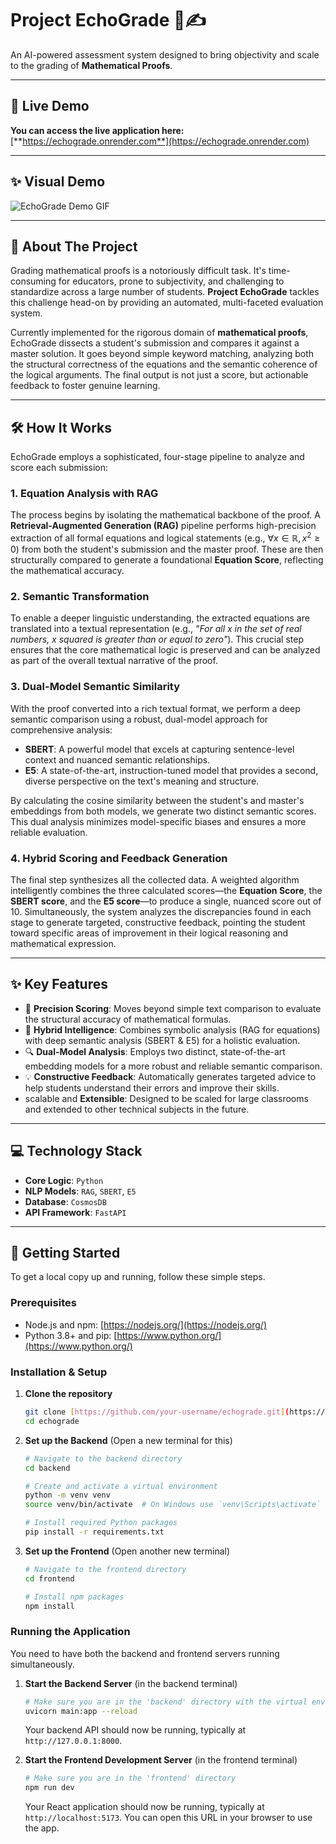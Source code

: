 # Project EchoGrade 🤖✍️

An AI-powered assessment system designed to bring objectivity and scale to the grading of **Mathematical Proofs**.

---

## 🚀 Live Demo

**You can access the live application here:** [**https://echograde.onrender.com**](https://echograde.onrender.com)

---

## ✨ Visual Demo

![EchoGrade Demo GIF](./Public/demo.gif)

---

## 📖 About The Project

Grading mathematical proofs is a notoriously difficult task. It's time-consuming for educators, prone to subjectivity, and challenging to standardize across a large number of students. **Project EchoGrade** tackles this challenge head-on by providing an automated, multi-faceted evaluation system.

Currently implemented for the rigorous domain of **mathematical proofs**, EchoGrade dissects a student's submission and compares it against a master solution. It goes beyond simple keyword matching, analyzing both the structural correctness of the equations and the semantic coherence of the logical arguments. The final output is not just a score, but actionable feedback to foster genuine learning.

---

## 🛠️ How It Works

EchoGrade employs a sophisticated, four-stage pipeline to analyze and score each submission:

### 1. Equation Analysis with RAG
The process begins by isolating the mathematical backbone of the proof. A **Retrieval-Augmented Generation (RAG)** pipeline performs high-precision extraction of all formal equations and logical statements (e.g., $\forall x \in \mathbb{R}, x^2 \ge 0$) from both the student's submission and the master proof. These are then structurally compared to generate a foundational **Equation Score**, reflecting the mathematical accuracy.

### 2. Semantic Transformation
To enable a deeper linguistic understanding, the extracted equations are translated into a textual representation (e.g., *"For all x in the set of real numbers, x squared is greater than or equal to zero"*). This crucial step ensures that the core mathematical logic is preserved and can be analyzed as part of the overall textual narrative of the proof.

### 3. Dual-Model Semantic Similarity
With the proof converted into a rich textual format, we perform a deep semantic comparison using a robust, dual-model approach for comprehensive analysis:
* **SBERT**: A powerful model that excels at capturing sentence-level context and nuanced semantic relationships.
* **E5**: A state-of-the-art, instruction-tuned model that provides a second, diverse perspective on the text's meaning and structure.

By calculating the cosine similarity between the student's and master's embeddings from both models, we generate two distinct semantic scores. This dual analysis minimizes model-specific biases and ensures a more reliable evaluation.

### 4. Hybrid Scoring and Feedback Generation
The final step synthesizes all the collected data. A weighted algorithm intelligently combines the three calculated scores—the **Equation Score**, the **SBERT score**, and the **E5 score**—to produce a single, nuanced score out of 10. Simultaneously, the system analyzes the discrepancies found in each stage to generate targeted, constructive feedback, pointing the student toward specific areas of improvement in their logical reasoning and mathematical expression.

---

## ✨ Key Features

* 🎯 **Precision Scoring**: Moves beyond simple text comparison to evaluate the structural accuracy of mathematical formulas.
* 🧠 **Hybrid Intelligence**: Combines symbolic analysis (RAG for equations) with deep semantic analysis (SBERT & E5) for a holistic evaluation.
* 🔍 **Dual-Model Analysis**: Employs two distinct, state-of-the-art embedding models for a more robust and reliable semantic comparison.
* 💡 **Constructive Feedback**: Automatically generates targeted advice to help students understand their errors and improve their skills.
* scalable and **Extensible**: Designed to be scaled for large classrooms and extended to other technical subjects in the future.

---

## 💻 Technology Stack

* **Core Logic**: `Python`
* **NLP Models**: `RAG`, `SBERT`, `E5`
* **Database**: `CosmosDB`
* **API Framework**: `FastAPI`

---

## 🚀 Getting Started

To get a local copy up and running, follow these simple steps.

### Prerequisites

* Node.js and npm: [https://nodejs.org/](https://nodejs.org/)
* Python 3.8+ and pip: [https://www.python.org/](https://www.python.org/)

### Installation & Setup

1.  **Clone the repository**
    ```sh
    git clone [https://github.com/your-username/echograde.git](https://github.com/your-username/echograde.git)
    cd echograde
    ```

2.  **Set up the Backend** (Open a new terminal for this)
    ```sh
    # Navigate to the backend directory
    cd backend

    # Create and activate a virtual environment
    python -m venv venv
    source venv/bin/activate  # On Windows use `venv\Scripts\activate`

    # Install required Python packages
    pip install -r requirements.txt
    ```

3.  **Set up the Frontend** (Open another new terminal)
    ```sh
    # Navigate to the frontend directory
    cd frontend

    # Install npm packages
    npm install
    ```

### Running the Application

You need to have both the backend and frontend servers running simultaneously.

1.  **Start the Backend Server** (in the backend terminal)
    ```sh
    # Make sure you are in the 'backend' directory with the virtual environment active
    uvicorn main:app --reload
    ```
    Your backend API should now be running, typically at `http://127.0.0.1:8000`.

2.  **Start the Frontend Development Server** (in the frontend terminal)
    ```sh
    # Make sure you are in the 'frontend' directory
    npm run dev
    ```
    Your React application should now be running, typically at `http://localhost:5173`. You can open this URL in your browser to use the app.
